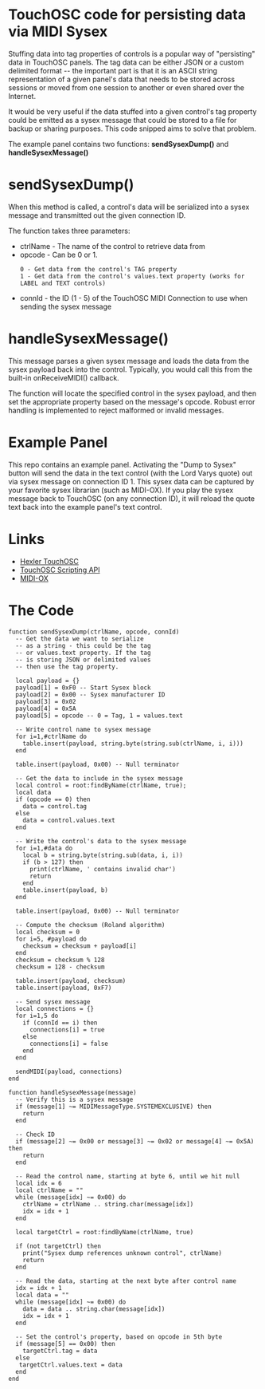 # TouchOSC code for persisting data via MIDI Sysex
Stuffing data into tag properties of controls is a popular way of "persisting" data in TouchOSC panels. The tag data can be either JSON or a custom delimited format -- the important part is that it is an ASCII string representation of a given panel's data that needs to be stored across sessions or moved from one session to another or even shared over the Internet.

It would be very useful if the data stuffed into a given control's tag property could be emitted as a sysex message that could be stored to a file for backup or sharing purposes. This code snipped aims to solve that problem.

The example panel contains two functions: __sendSysexDump()__ and __handleSysexMessage()__

# sendSysexDump()
When this method is called, a control's data will be serialized into a sysex message and transmitted out the given connection ID.

The function takes three parameters:
* ctrlName - The name of the control to retrieve data from
* opcode - Can be 0 or 1.
   ```
   0 - Get data from the control's TAG property
   1 - Get data from the control's values.text property (works for LABEL and TEXT controls)
  ```
* connId - the ID (1 - 5) of the TouchOSC MIDI Connection to use when sending the sysex message

# handleSysexMessage()
This message parses a given sysex message and loads the data from the sysex payload back into the control. Typically, you would call this from the built-in onReceiveMIDI() callback.

The function will locate the specified control in the sysex payload, and then set the appropriate property based on the message's opcode. Robust error handling is implemented to reject malformed or invalid messages.

# Example Panel
This repo contains an example panel. Activating the "Dump to Sysex" button will send the data in the text control (with the Lord Varys quote) out via sysex message on connection ID 1. This sysex data can be captured by your favorite sysex librarian (such as MIDI-OX). If you play the sysex message back to TouchOSC (on any connection ID), it will reload the quote text back into the example panel's text control.

# Links
 * [Hexler TouchOSC](https://hexler.net/touchosc)
 * [TouchOSC Scripting API](https://hexler.net/pub/touchosc/scripting-api.html)
 * [MIDI-OX](http://www.midiox.com/)

# The Code
```
function sendSysexDump(ctrlName, opcode, connId)
  -- Get the data we want to serialize
  -- as a string - this could be the tag
  -- or values.text property. If the tag
  -- is storing JSON or delimited values
  -- then use the tag property.

  local payload = {}
  payload[1] = 0xF0 -- Start Sysex block
  payload[2] = 0x00 -- Sysex manufacturer ID
  payload[3] = 0x02
  payload[4] = 0x5A
  payload[5] = opcode -- 0 = Tag, 1 = values.text
  
  -- Write control name to sysex message
  for i=1,#ctrlName do
    table.insert(payload, string.byte(string.sub(ctrlName, i, i)))
  end
  
  table.insert(payload, 0x00) -- Null terminator 
  
  -- Get the data to include in the sysex message
  local control = root:findByName(ctrlName, true);
  local data
  if (opcode == 0) then
    data = control.tag
  else
    data = control.values.text
  end

  -- Write the control's data to the sysex message
  for i=1,#data do
    local b = string.byte(string.sub(data, i, i))
    if (b > 127) then
      print(ctrlName, ' contains invalid char')
      return
    end
    table.insert(payload, b)
  end
  
  table.insert(payload, 0x00) -- Null terminator 
  
  -- Compute the checksum (Roland algorithm)
  local checksum = 0
  for i=5, #payload do
    checksum = checksum + payload[i]
  end
  checksum = checksum % 128
  checksum = 128 - checksum
  
  table.insert(payload, checksum)
  table.insert(payload, 0xF7)
  
  -- Send sysex message
  local connections = {}
  for i=1,5 do
    if (connId == i) then
      connections[i] = true
    else
      connections[i] = false
    end
  end
  
  sendMIDI(payload, connections)
end

function handleSysexMessage(message)
  -- Verify this is a sysex message
  if (message[1] ~= MIDIMessageType.SYSTEMEXCLUSIVE) then
    return
  end
  
  -- Check ID
  if (message[2] ~= 0x00 or message[3] ~= 0x02 or message[4] ~= 0x5A) then
    return
  end
  
  -- Read the control name, starting at byte 6, until we hit null
  local idx = 6
  local ctrlName = ""
  while (message[idx] ~= 0x00) do
    ctrlName = ctrlName .. string.char(message[idx])
    idx = idx + 1
  end
  
  local targetCtrl = root:findByName(ctrlName, true)
  
  if (not targetCtrl) then
    print("Sysex dump references unknown control", ctrlName)
    return
  end
  
  -- Read the data, starting at the next byte after control name
  idx = idx + 1
  local data = ""
  while (message[idx] ~= 0x00) do
    data = data .. string.char(message[idx])
    idx = idx + 1
  end
  
  -- Set the control's property, based on opcode in 5th byte
  if (message[5] == 0x00) then
    targetCtrl.tag = data
  else
   targetCtrl.values.text = data
  end
end
```
